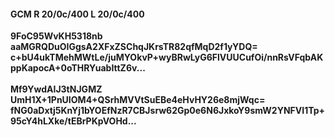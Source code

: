 #### GCM R 20/0c/400 L 20/0c/400
**9FoC95WvKH5318nb**<br/>**aaMGRQDuOIGgsA2XFxZSChqJKrsTR82qfMqD2f1yYDQ=**<br/>**c+bU4ukTMehMWtLe/juMYOkvP+wyBRwLyG6FlVUUCufOi/nnRsVFqbAKppKapocA+0oTHRYuabIttZ6v...**<br/><br/>
**Mf9YwdAIJ3tNJGMZ**<br/>**UmH1X+1PnUIOM4+QSrhMVVtSuEBe4eHvHY26e8mjWqc=**<br/>**fNG0aDxtj5KnYj1bYOEfNzR7CBJsrw62Gp0e6N6JxkoY9smW2YNFVI1Tp+95cY4hLXke/tEBrPKpVOHd...**